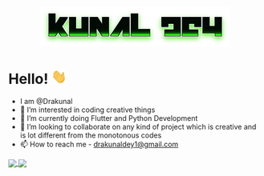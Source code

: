 <h1 align="center">
  <img src="https://github.com/Drakunal/Drakunal/blob/main/name.png" alt="Kunal Dey" />
</h1>

# Hello! <img src="https://github.com/Drakunal/Drakunal/blob/main/wave.gif">
- I am @Drakunal
- 👀 I’m interested in coding creative things
- 🌱 I’m currently doing Flutter and Python Development
- 💞️ I’m looking to collaborate on any kind of project which is creative and is lot different from the monotonous codes
- 📫 How to reach me - drakunaldey1@gmail.com




<a href="https://github.com/anuraghazra/github-readme-stats">
  <img align="center" src="https://github-readme-stats.vercel.app/api/top-langs/?username=Drakunal&theme=chartreuse-dark&count_private=true&langs_count=10&layout=compact" width = 300em />
</a>
<a href="https://github.com/anuraghazra/convoychat">
  <img align="center" src="https://github-readme-stats.vercel.app/api//?username=Drakunal&theme=chartreuse-dark&count_private=true" width=470em />
</a>
<!---
Drakunal/Drakunal is a ✨ special ✨ repository because its `README.md` (this file) appears on your GitHub profile.
You can click the Preview link to take a look at your changes.
--->
